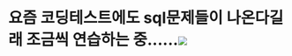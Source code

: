 # 요즘 코딩테스트에도 sql문제들이 나온다길래 조금씩 연습하는 중......<img src="https://www.mysql.com/common/logos/powered-by-mysql-88x31.png" />
